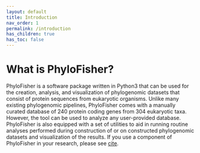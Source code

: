 ```yaml
---
layout: default
title: Introduction
nav_order: 1
permalink: /introduction
has_children: true
has_toc: false
---
```


# What is PhyloFisher?

PhyloFisher is a software package written in Python3 that can be used for the creation, analysis, and visualization of phylogenomic datasets that consist of protein sequences from eukaryotic organisms. Unlike many existing phylogenomic pipelines, PhyloFisher comes with a manually curated database of 240 protein coding genes from 304 eukaryotic taxa. However, the tool can be used to analyze any user-provided database. PhyloFisher is also equipped with a set of utilities to aid in running routine analyses performed during construction of or on constructed phylogenomic datasets and visualization of the results. If you use a component of PhyloFisher in your research, please see [cite](https://journals.plos.org/plosbiology/article?id=10.1371/journal.pbio.3001365).
